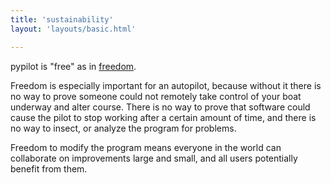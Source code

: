 ```yaml
---
title: 'sustainability'
layout: 'layouts/basic.html'

---
```


pypilot is "free" as in <a href="https://www.gnu.org/licenses/quick-guide-gplv3.html">freedom</a>.

Freedom is especially important for an autopilot, because without it there is no way to prove someone could not remotely take control of your boat underway and alter course.   There is no way to prove that software could cause the pilot to stop working after a certain amount of time, and there is no way to insect, or analyze the program for problems.

Freedom to modify the program means everyone in the world can collaborate on improvements large and small, and all users potentially benefit from them.
